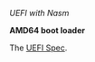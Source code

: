 *UEFI with Nasm*

**AMD64 boot loader**

The [UEFI Spec](1).

[1]: (https://uefi.org/sites/default/files/resources/UEFI_Spec_2_9_2021_03_18.pdf)


